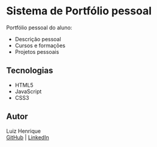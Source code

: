 # Sistema de Portfólio pessoal

Portfólio pessoal do aluno:

- Descrição pessoal
- Cursos e formações
- Projetos pessoais

## Tecnologias
- HTML5
- JavaScript
- CSS3




## Autor
Luiz Henrique  
[GitHub](https://github.com/LuizHenriqueDaSilvaQuintao) | [LinkedIn](https://www.linkedin.com/in/luiz-henrique-da-silva-04518b367/)
